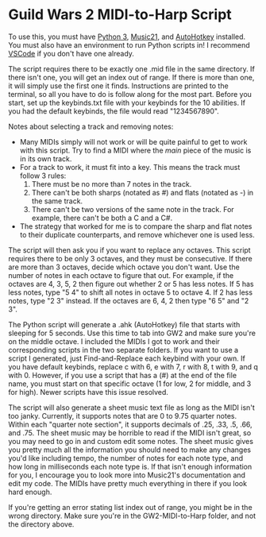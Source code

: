 # Guild Wars 2 MIDI-to-Harp Script

To use this, you must have [Python 3](https://www.python.org/), [Music21](https://web.mit.edu/music21/), and [AutoHotkey](https://www.autohotkey.com/) installed. You must also have an environment to run Python scripts in! I recommend [VSCode](https://code.visualstudio.com/) if you don't have one already.

The script requires there to be exactly one .mid file in the same directory. If there isn't one, you will get an index out of range. If there is more than one, it will simply use the first one it finds.  Instructions are printed to the terminal, so all you have to do is follow along for the most part. Before you start, set up the keybinds.txt file with your keybinds for the 10 abilities. If you had the default keybinds, the file would read "1234567890".

Notes about selecting a track and removing notes:
* Many MIDIs simply will not work or will be quite painful to get to work with this script. Try to find a MIDI where the *main* piece of the music is in its own track.
* For a track to work, it must fit into a key. This means the track must follow 3 rules:
    1. There must be no more than 7 notes in the track.
    2. There can't be both sharps (notated as #) and flats (notated as -) in the same track.
    3. There can't be two versions of the same note in the track. For example, there can't be both a C and a C#.
* The strategy that worked for me is to compare the sharp and flat notes to their duplicate counterparts, and remove whichever one is used less.

The script will then ask you if you want to replace any octaves. This script requires there to be only 3 octaves, and they must be consecutive. If there are more than 3 octaves, decide which octave you don't want. Use the number of notes in each octave to figure that out. For example, if the octaves are 4, 3, 5, 2 then figure out whether 2 or 5 has less notes. If 5 has less notes, type "5 4" to shift all notes in octave 5 to octave 4. If 2 has less notes, type "2 3" instead. If the octaves are 6, 4, 2 then type "6 5" and "2 3".

The Python script will generate a .ahk (AutoHotkey) file that starts with sleeping for 5 seconds. Use this time to tab into GW2 and make sure you're on the middle octave. I included the MIDIs I got to work and their corresponding scripts in the two separate folders. If you want to use a script I generated, just Find-and-Replace each keybind with your own. If you have default keybinds, replace c with 6, e with 7, r with 8, t with 9, and q with 0. However, if you use a script that has a (#) at the end of the file name, you must start on that specific octave (1 for low, 2 for middle, and 3 for high). Newer scripts have this issue resolved.

The script will also generate a sheet music text file as long as the MIDI isn't too janky. Currently, it supports notes that are 0 to 9.75 quarter notes. Within each "quarter note section", it supports decimals of .25, .33, .5, .66, and .75. The sheet music may be horrible to read if the MIDI isn't great, so you may need to go in and custom edit some notes. The sheet music gives you pretty much all the information you should need to make any changes you'd like including tempo, the number of notes for each note type, and how long in milliseconds each note type is. If that isn't enough information for you, I encourage you to look more into Music21's documentation and edit my code. The MIDIs have pretty much everything in there if you look hard enough.

If you're getting an error stating list index out of range, you might be in the wrong directory. Make sure you're in the GW2-MIDI-to-Harp folder, and not the directory above.
